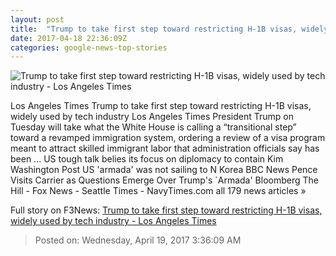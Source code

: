 ```yaml
---
layout: post
title:  "Trump to take first step toward restricting H-1B visas, widely used by tech industry - Los Angeles Times"
date: 2017-04-18 22:36:09Z
categories: google-news-top-stories
---
```


![Trump to take first step toward restricting H-1B visas, widely used by tech industry - Los Angeles Times](http://www.trbimg.com/img-58f64cc3/turbine/la-na-essential-washington-updates-trump-to-take-first-step-toward-1492526983)

Los Angeles Times Trump to take first step toward restricting H-1B visas, widely used by tech industry Los Angeles Times President Trump on Tuesday will take what the White House is calling a “transitional step” toward a revamped immigration system, ordering a review of a visa program meant to attract skilled immigrant labor that administration officials say has been ... US tough talk belies its focus on diplomacy to contain Kim Washington Post US 'armada' was not sailing to N Korea BBC News Pence Visits Carrier as Questions Emerge Over Trump's `Armada' Bloomberg The Hill - Fox News - Seattle Times - NavyTimes.com all 179 news articles »


Full story on F3News: [Trump to take first step toward restricting H-1B visas, widely used by tech industry - Los Angeles Times](http://www.f3nws.com/n/XQaEeC)

> Posted on: Wednesday, April 19, 2017 3:36:09 AM
